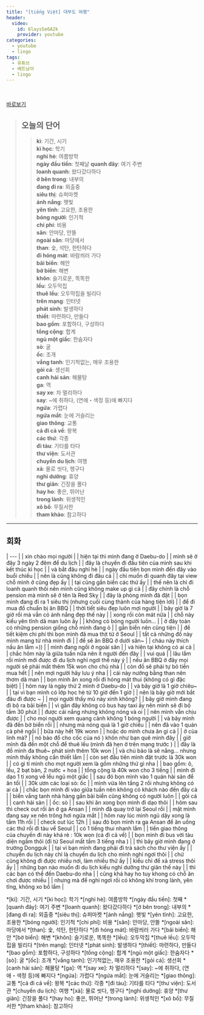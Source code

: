 ```yaml
---
title: "[tiếng Việt] 대부도 여행"
header:
  video:
    id: 6laysSe6A2k
    provider: youtube
categories:
  - youtube
  - lingo
tags:
  - 유튜브
  - 베트남어
  - lingo
---
```


<br>

[바로보기](https://www.youtube.com/watch?v=6laysSe6A2k)


> ## **오늘의 단어**
>> **kì**: 기간, 시기  
>> **kì học**: 학기  
>> **nghỉ hè**: 여름방학  
>> **ngày đầu tiền**: 첫째날 
>> **quanh đây**: 여기 주변  
>> **loanh quanh**: 왔다갔다하다  
>> **ở bên trong**: 내부의  
>> **đang đi ra**: 외출중  
>> **siêu thị**: 슈퍼마켓  
>> **ánh nắng**: 햇빛  
>> **yên tĩnh**: 고요한, 조용한  
>> **bóng người**: 인기척  
>> **chi phí**: 비용  
>> **sân**: 안마당, 안뜰  
>> **ngoài sân**: 마당에서  
>> **than**: 숯, 석탄, 한탄하다  
>> **đi hóng mát**: 바람씌러 가다  
>> **bãi biển**: 해안  
>> **bờ biển**: 해변  
>> **khôn**: 슬기로운, 똑똑한  
>> **lều**: 오두막집  
>> **thuê lều**: 오두막집을 빌리다  
>> **trên mạng**: 인터넷  
>> **phát sinh**: 발생하다  
>> **thiết**: 마련하다, 만들다  
>> **bao gồm**: 포함하다, 구성하다  
>> **tổng cộng**: 합계  
>> **ngủ một giấc**: 한숨자다  
>> **sò**: 굴  
>> **ốc**: 조개  
>> **vắng tanh**: 인기척없는, 매우 조용한  
>> **gỏi cá**: 생선회  
>> **canh hải sản**: 해물탕  
>> **ga**: 역  
>> **say xe**: 차 멀리하다  
>> **say**: ~에 취하다, (연애・색정 등)에 빠지다  
>> **ngứa**: 가렵다  
>> **ngứa mắt**: 눈에 거슬리는  
>> **giao thông**: 교통  
>> **cả đi cả về**: 왕복  
>> **các thứ**: 각종  
>> **đi tàu**: 기타를 타다  
>> **thư viện**: 도서관  
>> **chuyến du lịch**: 여행  
>> **xả**: 물로 씻다, 헹구다  
>> **nghỉ dưỡng**: 휴양  
>> **thư giãn**: 긴장을 풀다  
>> **hay ho**: 좋은, 뛰어난  
>> **trong lành**: 위생적인  
>> **xô bồ**: 무질서한  
>> **tham khảo**: 참고하다  
---

## 회화

| --- |
| xin chào mọi người |
| hiện tại thì mình đang ở Daebu-do |
| mình sẽ ở đây 3 ngày 2 đêm để du lịch |
| đây là chuyến đi đầu tiên của mình sau khi kết thúc kì học |
| và bắt đâu nghỉ hè |
| ngày đầu tiên bọn mình đến đây vào buổi chiều |
| nên là cũng không đi đâu cả |
| chỉ muốn đi quanh đây tại view chỗ mình ở cũng đẹp ấy |
| tại cũng gần biển các thứ ấy |
| thế nên là chỉ đi loanh quanh thôi nên mình cũng không make up gì 
cả |
| đây chính là chỗ pension mà mình sẽ ở tên là Red Sky |
| đây là phòng mình đã đặt |
| bọn mình đang đi ra 1 siêu thị (nhưng cuối cùng thành của hàng tiện lơi) |
| để đi mua đồ chuẩn bị ăn BBQ |
| thời tiết siêu đẹp luôn mợi người |
| bây giờ là 7 giờ rồi mà vẫn có ánh nắng đẹp thế này |
| xong rồi còn mát nữa |
| chỗ này kiểu yên tĩnh dã man luôn ấy |
| không có bóng người luôn... |
| ở đây toàn có những pension giống chỗ mình đang ỏ |
| gần biển nên cũng tiện |
| để tiết kiệm chi phí thì bọn mình đã mua thịt từ ở Seoul |
| tất cả những đồ này mình mang từ nhà mình đi |
| để sẽ ăn BBQ ở dưới sân~ |
| cháu này thích nấu ăn lắm =)) |
| mình đang ngồi ở ngoài sân |
| và hiện tại không có ai cả |
| chắc hôm này là giữa tuần nữa nên ít người đến đây |
| vui quá |
| lâu lắm rồi mình mới được đi du lịch nghỉ ngơi thế này ý |
| nếu ăn BBQ ở đây mọi người sẽ phải mất thêm 15k won cho chủ nhà |
| còn đồ sẽ phải tự bỏ tiền mua hết |
| nên mợi người hãy lưu ý nha |
| cái này nướng bằng than nên thơm dã man |
| bọn mình ăn xong rồi đi hóng mát thui (không có gì đặc biệt) |
| hôm nay là ngày thứ 2 mình ở Daebu-do |
| và bây giờ là 1 giờ chiêu~ |
| tại vì bạn mình có lớp học hè từ 10 giờ đến 1 giờ |
| nên là bây giờ mới bắt đâu đi được ~ |
| mọi người thấy mũ này xinh không? |
| bây giờ mình đang đi bộ ra bãi biển |
| vì gần đây không có bus hay taxi ấy nên mình sẽ đi bộ tầm 30 phút |
| được cái nắng nhưng không nóng và oi |
| nên mình vẫn chịu được |
| cho mọi người xem quang cảnh không 1 bóng người |
| và bây mình đã đến bờ biển rồi |
| nhưng mà nóng quá là 1 giờ chiều |
| nên đã vào 1 quán cà phê ngồi |
| bữa này hết 19k wonn |
| hoặc do mình chưa ăn gì cả |
| ở của linh mà? |
| nó bảo đổ cho cốc của nó ) khôn như bạn quê mình đây |
| giờ mình đã đến một chỗ để thuê lều (mình đã hẹn ở trên mạng trước ) |
| đây là đồ mình đa thuê~ phát sinh thêm 10k won |
| và chú bảo là sẽ nắng... nhưng mình thấy không cần thiết lắm |
| còn set đầu tiên mình đặt trước là 30k won |
| có gì tí mình cho mọt người xem là gồm những thứ gì nha |
| bao gồm: ô, lều, 2 bạt bàn, 2 nước + hoa |
| tổng cộng là 40k won cho 3 tiếng |
| mình đi dạo 1 tí xong về lều ngủ một giấc |
| sau đó bọn mình vào 1 quán hải sản để ăn tối |
| 30k ươn các loại sò: ốc |
| mình vừa lên tầng 2 rồi nhưng không có ai cả |
| chắc bọn mình đi vào giữa tuần nên không có khách nào đến đây cả |
| biển vắng tanh nhà hàng gần bãi biển cũng không có người luôn |
| gỏi cá |
| canh hải sản |
| ốc: sò |
| sau khi ăn xong bọn mình đi dạo thôi |
| hôm sau thì check out rồi ăn ở ga Ansan |
| mình đã quay trở lại Seoul rồi |
| mặt mình đang say xe nên trông hơi ngứa mắt |
| hôm nay lúc mình ngủ dậy xong là tầm 11h rồi |
| check out lúc 12h |
| sau đó bọn mình ra ga Ansan để ăn uống các thứ rồi đi tàu vể Seoul |
| có 1 tiếng thui nhanh lắm |
| tiền giao thông của chuyến đi này khá rẻ : 10k won (cả đi cả về) |
| bọn mình đi bus vời tàu diện ngầm thôi (đi từ Seoul mất tầm 3 tiếng nha ) |
| thì bây giờ mình đang ở trường Dongguk |
| tại vì bạn mình đang phải đi trả sách cho thư viện ấy |
| chuyến du lịch này chỉ là chuyến du lịch cho mình nghỉ ngơi thôi |
| chứ cũng không đi được nhiều nơi, làm nhiều thứ ấy |
| kiểu chỉ để xả stress thôi ấy |
| những bạn nào muốn đi du lịch kiểu nghỉ dưỡng thư giãn thế này |
| thì các bạn có thể đến Daebu-do nha |
| cũng khá hay ho tuy khong có chỗ ăn chơi được nhiều |
| nhưng mà để nghỉ ngơi rồi có không khí trong lành, yên tĩng, không xo bồ lắm |


*[kì]: 기간, 시기
*[kì học]: 학기
*[nghỉ hè]: 여름방학
*[ngày đầu tiền]: 첫째
*[quanh đây]: 여기 주변
*[loanh quanh]: 왔다갔다하다
*[ở bên trong]: 내부의
*[đang đi ra]: 외출중
*[siêu thị]: 슈퍼마켓
*[ánh nắng]: 햇빛
*[yên tĩnh]: 고요한, 조용한
*[bóng người]: 인기척
*[chi phí]: 비용
*[sân]: 안마당, 안뜰
*[ngoài sân]: 마당에서
*[than]: 숯, 석탄, 한탄하다
*[đi hóng mát]: 바람씌러 가다
*[bãi biển]: 해안
*[bờ biển]: 해변
*[khôn]: 슬기로운, 똑똑한
*[lều]: 오두막집
*[thuê lều]: 오두막집을 빌리다
*[trên mạng]: 인터넷
*[phát sinh]: 발생하다
*[thiết]: 마련하다, 만들다
*[bao gồm]: 포함하다, 구성하다
*[tổng cộng]: 합계
*[ngủ một giấc]: 한숨자다
*[sò]: 굴
*[ốc]: 조개
*[vắng tanh]: 인기척없는, 매우 조용한
*[gỏi cá]: 생선회
*[canh hải sản]: 해물탕
*[ga]: 역
*[say xe]: 차 멀리하다
*[say]: ~에 취하다, (연애・색정 등)에 빠지다
*[ngứa]: 가렵다
*[ngứa mắt]: 눈에 거슬리는
*[giao thông]: 교통
*[cả đi cả về]: 왕복
*[các thứ]: 각종
*[đi tàu]: 기타를 타다
*[thư viện]: 도서관
*[chuyến du lịch]: 여행
*[xả]: 물로 씻다, 헹구다
*[nghỉ dưỡng]: 휴양
*[thư giãn]: 긴장을 풀다
*[hay ho]: 좋은, 뛰어난
*[trong lành]: 위생적인
*[xô bồ]: 무질서한
*[tham khảo]: 참고하다